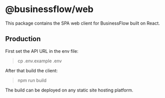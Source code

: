 # @businessflow/web

This package contains the SPA web client for BusinessFlow built on React.

## Production

First set the API URL in the env file:

> cp .env.example .env

After that build the client:

> npm run build

The build can be deployed on any static site hosting platform.

